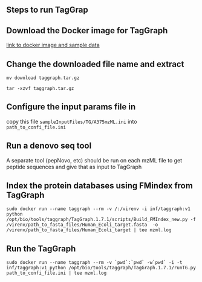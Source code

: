 ## Steps to run TagGrap


Download the Docker image for TagGraph
---
[link to docker image and sample data](https://sourceforge.net/projects/taggraph/files/Current%20Release/DockerContainer/linux/CentosDockerTG.1.7.1.tar.gz/download)

Change the downloaded file name and extract
---
`mv download taggraph.tar.gz`

`tar -xzvf taggraph.tar.gz`

Configure the input params file in
-----
copy this file `sampleInputFiles/TG/A375mzML.ini` into `path_to_confi_file.ini`

Run a denovo seq tool
----
A separate tool (pepNovo, etc) should be run on each mzML file to get peptide sequences and give that as input to TagGraph

Index the protein databases using FMindex from TagGraph
----
```sudo docker run --name taggraph --rm -v /:/virenv -i inf/taggraph:v1 python /opt/bio/tools/taggraph/TagGraph.1.7.1/scripts/Build_FMIndex_new.py -f /virenv/path_to_fasta_files/Human_Ecoli_target.fasta  -o /virenv/path_to_fasta_files/Human_Ecoli_target | tee mzml.log```


Run the TagGraph
-----
```sudo docker run --name taggraph --rm -v `pwd`:`pwd` -w`pwd` -i -t inf/taggraph:v1 python /opt/bio/tools/taggraph/TagGraph.1.7.1/runTG.py path_to_confi_file.ini | tee mzml.log```


